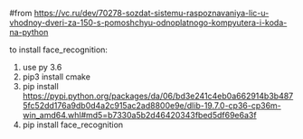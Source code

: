 #from https://vc.ru/dev/70278-sozdat-sistemu-raspoznavaniya-lic-u-vhodnoy-dveri-za-150-s-pomoshchyu-odnoplatnogo-kompyutera-i-koda-na-python

to install face_recognition:
1) use py 3.6
2) pip3 install cmake
3) pip install https://pypi.python.org/packages/da/06/bd3e241c4eb0a662914b3b4875fc52dd176a9db0d4a2c915ac2ad8800e9e/dlib-19.7.0-cp36-cp36m-win_amd64.whl#md5=b7330a5b2d46420343fbed5df69e6a3f
4) pip install face_recognition

